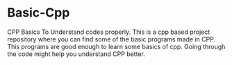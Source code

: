 # Basic-Cpp
CPP Basics To Understand codes properly.
This is a cpp based project repository where you can find some of the basic programs made in CPP.
This programs are good enough to learn some basics of cpp. Going through the code might help you
understand CPP better.
